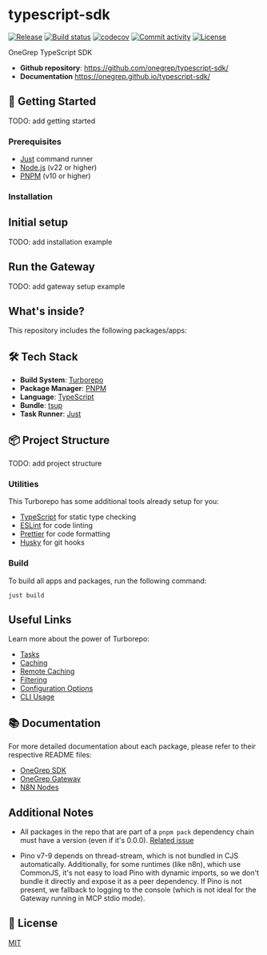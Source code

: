# typescript-sdk

[![Release](https://img.shields.io/github/v/release/OneGrep/typescript-sdk)](https://img.shields.io/github/v/release/OneGrep/typescript-sdk)
[![Build status](https://img.shields.io/github/actions/workflow/status/OneGrep/typescript-sdk/main.yml?branch=main)](https://github.com/OneGrep/typescript-sdk/actions/workflows/main.yml?query=branch%3Amain)
[![codecov](https://codecov.io/gh/OneGrep/typescript-sdk/branch/main/graph/badge.svg)](https://codecov.io/gh/OneGrep/typescript-sdk)
[![Commit activity](https://img.shields.io/github/commit-activity/m/OneGrep/typescript-sdk)](https://img.shields.io/github/commit-activity/m/OneGrep/typescript-sdk)
[![License](https://img.shields.io/github/license/OneGrep/typescript-sdk)](https://img.shields.io/github/license/OneGrep/typescript-sdk)

OneGrep TypeScript SDK

- **Github repository**: <https://github.com/onegrep/typescript-sdk/>
- **Documentation** <https://onegrep.github.io/typescript-sdk/>

## 🚀 Getting Started

TODO: add getting started

### Prerequisites

- [Just](https://just.systems/) command runner
- [Node.js](https://nodejs.org/) (v22 or higher)
- [PNPM](https://pnpm.io/) (v10 or higher)

### Installation

## Initial setup

TODO: add installation example

## Run the Gateway

TODO: add gateway setup example

## What's inside?

This repository includes the following packages/apps:

## 🛠 Tech Stack

- **Build System**: [Turborepo](https://turborepo.org/)
- **Package Manager**: [PNPM](https://pnpm.io/)
- **Language**: [TypeScript](https://www.typescriptlang.org/)
- **Bundle**: [tsup](https://tsup.egoist.dev/)
- **Task Runner**: [Just](https://just.systems/)

## 📦 Project Structure

TODO: add project structure

### Utilities

This Turborepo has some additional tools already setup for you:

- [TypeScript](https://www.typescriptlang.org/) for static type checking
- [ESLint](https://eslint.org/) for code linting
- [Prettier](https://prettier.io) for code formatting
- [Husky](https://typicode.github.io/husky/#/) for git hooks

### Build

To build all apps and packages, run the following command:

```
just build
```

## Useful Links

Learn more about the power of Turborepo:

- [Tasks](https://turbo.build/repo/docs/core-concepts/monorepos/running-tasks)
- [Caching](https://turbo.build/repo/docs/core-concepts/caching)
- [Remote Caching](https://turbo.build/repo/docs/core-concepts/remote-caching)
- [Filtering](https://turbo.build/repo/docs/core-concepts/monorepos/filtering)
- [Configuration Options](https://turbo.build/repo/docs/reference/configuration)
- [CLI Usage](https://turbo.build/repo/docs/reference/command-line-reference)

## 📚 Documentation

For more detailed documentation about each package, please refer to their respective README files:

- [OneGrep SDK](packages/onegrep-sdk/README.md)
- [OneGrep Gateway](apps/onegrep-gateway/README.md)
- [N8N Nodes](packages/n8n-nodes-onegrep/README.md)

## Additional Notes

- All packages in the repo that are part of a `pnpm pack` dependency chain must have a version (even if it's 0.0.0). [Related issue](https://github.com/pnpm/pnpm/issues/4164#issuecomment-1236762286)

- Pino v7-9 depends on thread-stream, which is not bundled in CJS automatically. Additionally, for some runtimes (like n8n), which use CommonJS, it's not easy to load Pino with dynamic imports, so we don't bundle it directly and expose it as a peer dependency. If Pino is not present, we fallback to logging to the console (which is not ideal for the Gateway running in MCP stdio mode).

## 📝 License

[MIT](LICENSE)
